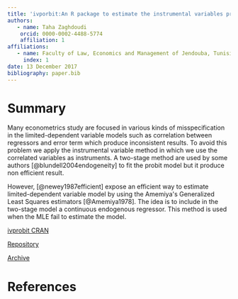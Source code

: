 ```yaml
---
title: 'ivporbit:An R package to estimate the instrumental variables probit model'
authors: 
   - name: Taha Zaghdoudi
    orcid: 0000-0002-4488-5774
    affiliation: 1
affiliations:
   - name: Faculty of Law, Economics and Management of Jendouba, Tunisia
     index: 1
date: 13 December 2017
bibliography: paper.bib
---
```


# Summary #
Many econometrics study are focused in various kinds of misspecification
in the limited-dependent variable models such as correlation between
regressors and error term which produce inconsistent results. To avoid
this problem we apply the instrumental variable method in which we use
the correlated variables as instruments. A two-stage method are used by
some authors [@blundell2004endogeneity] to fit the probit model but
it produce non efficient result.

However, [@newey1987efficient] expose an efficient way to
estimate limited-dependent variable model by using the Amemiya's
Generalized Least Squares estimators [@Amemiya1978]. The idea is to
include in the two-stage model a continuous endogenous regressor. This
method is used when the MLE fail to estimate the model.

[ivprobit CRAN](https://cran.r-project.org/web/packages/ivprobit/index.html)

[Repository](https://github.com/cran/ivprobit)

[Archive](https://zenodo.org/record/1109726#.Wi_UzlXibIU)

# References #
